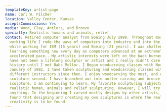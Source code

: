 ```yaml
---
templateKey: artist-page
name: Carl W. Pilcher
location: Valley Center, Kansas
acceptsCommissions: Yes
media: Wood, Clay, Antlers, and Bronze
specialty: Realistic humans and animals, relief
contact: Retired computer analyst from Boeing July 1999. Throughout most of my
  working life I rode the wave of computers into industry and into the home
  while working for IBM (15 years) and Boeing (21 years). I was challenged with
  learning something new every day as computers advanced at an extremely
  accelerated pace.. My artistic interests were left on the back burner,so I
  have not been a lifelong sculptor or artist and I really didn't care for art
  history until I met Babs Mellor. I Began woodcarving classes with Norma Nicks
  January of 1992. I have taken sculpturing and woodcarving classes with over 25
  different instructors since then. I enjoy woodcarving the most, and clay
  sculpture second. I have branched out into antler carving and bronze
  sculpture. I am continuing to learn. My favorite sculpturing subjects are
  realistic human, animals and relief sculpturing. However, I will try most
  anything. In the beginning I carved mostly designs by other artists, but soon
  found that designing and creating my own sculptures is where the real artistic
  creativity is to be found.
---
```


